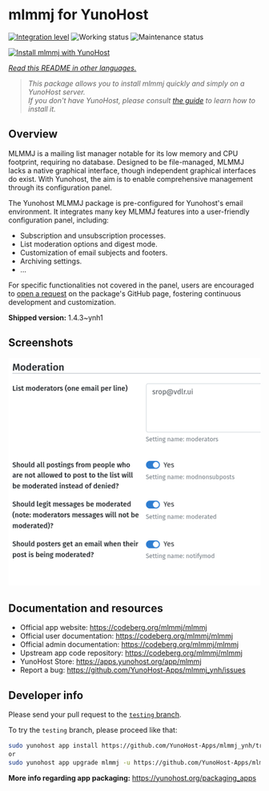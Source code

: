 <!--
N.B.: This README was automatically generated by <https://github.com/YunoHost/apps/tree/master/tools/readme_generator>
It shall NOT be edited by hand.
-->

# mlmmj for YunoHost

[![Integration level](https://dash.yunohost.org/integration/mlmmj.svg)](https://ci-apps.yunohost.org/ci/apps/mlmmj/) ![Working status](https://ci-apps.yunohost.org/ci/badges/mlmmj.status.svg) ![Maintenance status](https://ci-apps.yunohost.org/ci/badges/mlmmj.maintain.svg)

[![Install mlmmj with YunoHost](https://install-app.yunohost.org/install-with-yunohost.svg)](https://install-app.yunohost.org/?app=mlmmj)

*[Read this README in other languages.](./ALL_README.md)*

> *This package allows you to install mlmmj quickly and simply on a YunoHost server.*  
> *If you don't have YunoHost, please consult [the guide](https://yunohost.org/install) to learn how to install it.*

## Overview

MLMMJ is a mailing list manager notable for its low memory and CPU footprint, requiring no database. Designed to be file-managed, MLMMJ lacks a native graphical interface, though independent graphical interfaces do exist. With Yunohost, the aim is to enable comprehensive management through its configuration panel.

The Yunohost MLMMJ package is pre-configured for Yunohost's email environment. It integrates many key MLMMJ features into a user-friendly configuration panel, including:

* Subscription and unsubscription processes.
* List moderation options and digest mode.
* Customization of email subjects and footers.
* Archiving settings.
* ...

For specific functionalities not covered in the panel, users are encouraged to [open a request](https://github.com/YunoHost-Apps/mlmmj_ynh/issues) on the package's GitHub page, fostering continuous development and customization.


**Shipped version:** 1.4.3~ynh1

## Screenshots

![Screenshot of mlmmj](./doc/screenshots/panel.png)

## Documentation and resources

- Official app website: <https://codeberg.org/mlmmj/mlmmj>
- Official user documentation: <https://codeberg.org/mlmmj/mlmmj>
- Official admin documentation: <https://codeberg.org/mlmmj/mlmmj>
- Upstream app code repository: <https://codeberg.org/mlmmj/mlmmj>
- YunoHost Store: <https://apps.yunohost.org/app/mlmmj>
- Report a bug: <https://github.com/YunoHost-Apps/mlmmj_ynh/issues>

## Developer info

Please send your pull request to the [`testing` branch](https://github.com/YunoHost-Apps/mlmmj_ynh/tree/testing).

To try the `testing` branch, please proceed like that:

```bash
sudo yunohost app install https://github.com/YunoHost-Apps/mlmmj_ynh/tree/testing --debug
or
sudo yunohost app upgrade mlmmj -u https://github.com/YunoHost-Apps/mlmmj_ynh/tree/testing --debug
```

**More info regarding app packaging:** <https://yunohost.org/packaging_apps>
